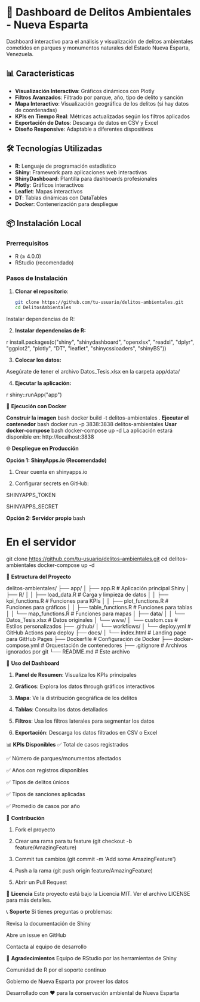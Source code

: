 # 🚨 Dashboard de Delitos Ambientales - Nueva Esparta

Dashboard interactivo para el análisis y visualización de delitos ambientales cometidos en parques y monumentos naturales del Estado Nueva Esparta, Venezuela.

## 📊 Características

- **Visualización Interactiva**: Gráficos dinámicos con Plotly
- **Filtros Avanzados**: Filtrado por parque, año, tipo de delito y sanción
- **Mapa Interactivo**: Visualización geográfica de los delitos (si hay datos de coordenadas)
- **KPIs en Tiempo Real**: Métricas actualizadas según los filtros aplicados
- **Exportación de Datos**: Descarga de datos en CSV y Excel
- **Diseño Responsive**: Adaptable a diferentes dispositivos

## 🛠️ Tecnologías Utilizadas

- **R**: Lenguaje de programación estadístico
- **Shiny**: Framework para aplicaciones web interactivas
- **ShinyDashboard**: Plantilla para dashboards profesionales
- **Plotly**: Gráficos interactivos
- **Leaflet**: Mapas interactivos
- **DT**: Tablas dinámicas con DataTables
- **Docker**: Contenerización para despliegue

## 📦 Instalación Local

### Prerrequisitos

- R (≥ 4.0.0)
- RStudio (recomendado)

### Pasos de Instalación

1. **Clonar el repositorio**:
   ```bash
   git clone https://github.com/tu-usuario/delitos-ambientales.git
   cd DelitosAmbientales
Instalar dependencias de R:

2. **Instalar dependencias de R:**

r
install.packages(c("shiny", "shinydashboard", "openxlsx", "readxl", "dplyr", 
                  "ggplot2", "plotly", "DT", "leaflet", "shinycssloaders", "shinyBS"))

3. **Colocar los datos:**

Asegúrate de tener el archivo Datos_Tesis.xlsx en la carpeta app/data/

4. **Ejecutar la aplicación:**

r
shiny::runApp("app") 

🐳 **Ejecución con Docker**

**Construir la imagen**
bash
docker build -t delitos-ambientales .
**Ejecutar el contenedor**
bash
docker run -p 3838:3838 delitos-ambientales
**Usar docker-compose**
bash
docker-compose up -d
La aplicación estará disponible en: http://localhost:3838

🌐 **Despliegue en Producción**

**Opción 1: ShinyApps.io (Recomendado)**
1. Crear cuenta en shinyapps.io

2. Configurar secrets en GitHub:

SHINYAPPS_TOKEN

SHINYAPPS_SECRET

**Opción 2: Servidor propio**
bash
# En el servidor
git clone https://github.com/tu-usuario/delitos-ambientales.git
cd delitos-ambientales
docker-compose up -d

📁 **Estructura del Proyecto**

delitos-ambientales/
├── app/
│   ├── app.R                 # Aplicación principal Shiny
│   ├── R/
│   │   ├── load_data.R       # Carga y limpieza de datos
│   │   ├── kpi_functions.R   # Funciones para KPIs
│   │   ├── plot_functions.R  # Funciones para gráficos
│   │   ├── table_functions.R # Funciones para tablas
│   │   └── map_functions.R   # Funciones para mapas
│   ├── data/
│   │   └── Datos_Tesis.xlsx  # Datos originales
│   └── www/
│       └── custom.css        # Estilos personalizados
├── .github/
│   └── workflows/
│       └── deploy.yml        # GitHub Actions para deploy
├── docs/
│   └── index.html           # Landing page para GitHub Pages
├── Dockerfile               # Configuración de Docker
├── docker-compose.yml       # Orquestación de contenedores
├── .gitignore              # Archivos ignorados por git
└── README.md               # Este archivo

🚀 **Uso del Dashboard**
1. **Panel de Resumen**: Visualiza los KPIs principales

2. **Gráficos**: Explora los datos through gráficos interactivos

3. **Mapa**: Ve la distribución geográfica de los delitos

4. **Tablas**: Consulta los datos detallados

5. **Filtros**: Usa los filtros laterales para segmentar los datos

6. **Exportación**: Descarga los datos filtrados en CSV o Excel

📊 **KPIs Disponibles**
✅ Total de casos registrados

✅ Número de parques/monumentos afectados

✅ Años con registros disponibles

✅ Tipos de delitos únicos

✅ Tipos de sanciones aplicadas

✅ Promedio de casos por año

🤝 **Contribución**
1. Fork el proyecto

2. Crear una rama para tu feature (git checkout -b feature/AmazingFeature)

3. Commit tus cambios (git commit -m 'Add some AmazingFeature')

4. Push a la rama (git push origin feature/AmazingFeature)

5. Abrir un Pull Request

📝 **Licencia**
Este proyecto está bajo la Licencia MIT. Ver el archivo LICENSE para más detalles.

📞 **Soporte**
Si tienes preguntas o problemas:

Revisa la documentación de Shiny

Abre un issue en GitHub

Contacta al equipo de desarrollo

🙏 **Agradecimientos**
Equipo de RStudio por las herramientas de Shiny

Comunidad de R por el soporte continuo

Gobierno de Nueva Esparta por proveer los datos

Desarrollado con ❤️ para la conservación ambiental de Nueva Esparta



 
